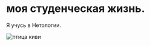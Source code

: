 # моя студенческая жизнь.

Я учусь в Нетологии.

![птица киви](https://givotniymir.ru/wp-content/uploads/2015/11/%D0%9A%D0%B8%D0%B2%D0%B8-%D0%BF%D1%82%D0%B8%D1%86%D0%B0-%D0%A1%D1%80%D0%B5%D0%B4%D0%B0-%D0%BE%D0%B1%D0%B8%D1%82%D0%B0%D0%BD%D0%B8%D1%8F-%D0%B8-%D0%BE%D1%81%D0%BE%D0%B1%D0%B5%D0%BD%D0%BD%D0%BE%D1%81%D1%82%D0%B8-%D0%BA%D0%B8%D0%B2%D0%B8-%D0%BF%D1%82%D0%B8%D1%86%D1%8B-1.jpg)
